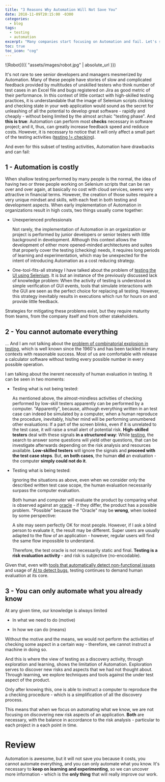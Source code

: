 ```yaml
---
title: "3 Reasons Why Automation Will Not Save You"
date: 2018-11-09T20:15:00 -0300
categories:
  - blog
tags:
  - testing
  - automation
excerpt: "Many companies start focusing on Automation and fail. Let's see three common reasons for this"
toc: true
toc_icon: "cog"
---
```



![Robot]({{ "assets/images/robot.jpg" | absolute_url }})

It's not rare to see senior developers and managers mesmerized by Automation.
Many of these people have stories of slow and complicated feedback provided by multitudes
of unskilled testers who think number of test cases in an Excel file and bugs registered on Jira
as good metric of their performance.
In this context of little contact with high-skilled testing practices, it is understandable
that the image of Selenium scripts clicking and checking state in your web application would sound
as the secret for unleashing of all the potential to develop great software -
rapidly and cheaply - without being limited by the almost archaic "testing phase".
And **this is true**: Automation can perform most **checks** necessary in software project; and
it, thus, can greatly increase feedback speed and redduce costs. However, it is necessary to notice
that it will only affect a small part of the testing activities ([testing != checking](http://www.developsense.com/blog/2009/08/testing-vs-checking/)).

And even for this subset of testing activities, Automation have drawbacks and can fail:

## 1 - Automation is costly

When shallow testing performed by many people is the normal, the idea of having two or three people working on Selenium scripts
that can be ran over and over again, at basically no cost with cloud services, seems very attractive in financial terms.
However, the creation of those suites require a very unique mindset and skills, with each feet in both testing
and development aspects.
When early implementation of Automation in organizations result in high costs, two things usually come together:

- Unexperienced professionals

  Not rarely, the implementation of Automation in an organization or project is performed by junior developers or senior
  testers with little background in development. Although this context allows the development of either more opened-minded
  architectures and suites that properly cover the testing (checking) needs, it requires long periods of learning and experimentation,
  which may be unexpected for the intent of introducing Automation as a cost reducing strategy.

- One-tool-fits-all strategy
  I have talked about the problem of [testing the UI using Selenium](http://thatsabug.com/2018/08/08/testing_ember_application_first_steps.html#the-problem-with-testing-the-ui-using-selenium). It is but an instance
  of the previously discussed lack of knowledge problem: When the activity of testing is understood as simple verification of GUI events, tools that
  simulate interactions with the GUI are seen as the perfect choice for replacing all testing. However, this strategy inevitably results in executions
  which run for hours on and provide little feedback.

Strategies for mitigating these problems exist, but they require maturity from teams, from the company itself and from other stakeholders.

## 2 - You cannot automate everything

... And I am not talking about the [problem of combinatorial explosion in testing](https://www.ps.uni-saarland.de/~niehren/index.html/vorlesung/node5.html), which is well known since the 1960's and has been tackled in many contexts with reasonable success. Most of us are comfortable with release a calculator software without testing every possible number in every possible operation.

I am talking about the inerent necessity of human evaluation in testing. It can be seen in two moments:

- Testing what is not being tested:

  As mentioned above, the almost-mindless activities of checking performed by low-skill testers apparently can be performed by a computer. "Apparently", because, although everything written in an test case can indeed be simulated by a computer, when a human reproduce the procedure, inevitably, his/her mind will be performing unnumbered other evaluations: If a part of the screen blinks, even if it is unrelated to the test case, it will raise a small alert of potential risk. **High-skilled testers** deal with these signals **in a structured way**: While [testing](http://www.satisfice.com/articles/what_is_et.shtml), the search to answer some questions will yield other questions, that can be investigate afterwards depending on the risk analysis and resources available. **Low-skilled testers** will ignore the signals and **proceed with the test case steps**. But, **on both cases**, the human **did** an evaluation - the computer **simply could not do it**.

- Testing what is being tested:

  Ignoring the situations as above, even when we consider only the described written test case scope, the human evaluation necessarily surpass the computer evaluation.

  Both human and computer will evaluate the product by comparing what is observed against an [oracle](http://www.developsense.com/resources/Oracles.pdf) - if they differ, the product has a possible problem. "Possible" because the "Oracle" may be **wrong**, when looked by some perspective:

  A site may seem perfectly OK for most people. However, if I ask a blind person to evaluate it, the result may be different. Super users are usually adapted to the flow of an application - however, regular users will find the same flow impossible to understand.

  Therefore, the test oracle is not necessarily static and final. **Testing is a risk evaluation activity** - and risk is subjective (no-encodable).

Given that, even with [tools that automatically detect non-functional issues](https://github.com/ember-a11y/ember-a11y-testing) and usage of [AI to detect bugs](https://test.ai), testing continues to demand human evaluation at its core.

## 3 - You can only automate what you already know

At any given time, our knowledge is always limited

- In what we need to do (motive)

- In how we can do (means)

Without the motive and the means, we would not perform the activities of checking some aspect in a certain way - therefore, we cannot instruct a machine in doing so.

And this is where the view of testing as a discovery activity, through exploration and learning, shows the limitation of Automation. Exploration serves to discover new risks and aspects that we had not thought about. Through learning, we explore techniques and tools against the under test aspect of the product.

Only after knowing this, one is able to instruct a computer to reproduce the a checking procedure - which is a simplification of all the discovery process.

This means that when we focus on automating what we know, we are not focusing on discovering new risk aspects of an application. **Both** are necessary, with the balance in accordance to the risk analysis - particular to each project in a each point in time.

# Review

Automation is awesome, but it will not save you because it costs, you cannot automate everything, and you can only automate what you know.
It's necessary to **keep on learning and experimenting**, so we can uncover more information - which is the **only thing** that will really improve our work.
